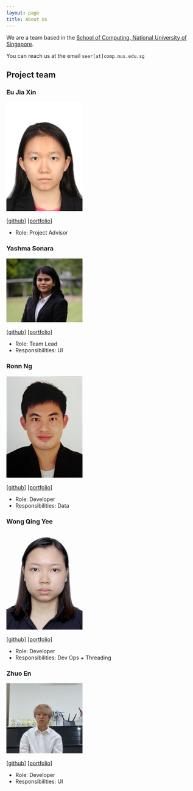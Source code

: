 ```yaml
---
layout: page
title: About Us
---
```


We are a team based in the [School of Computing, National University of Singapore](http://www.comp.nus.edu.sg).

You can reach us at the email `seer[at]comp.nus.edu.sg`

## Project team


### Eu Jia Xin

<img src="images/jiaxineu.png" width="200px">

[[github](https://github.com/JiaXinEu)]
[[portfolio](team/jiaxineu.md)]

* Role: Project Advisor


### Yashma Sonara

<img src="images/yashma-sonara.png" width="200px">


[[github](https://github.com/yashma-sonara)]
[[portfolio](team/johndoe.md)]

* Role: Team Lead
* Responsibilities: UI


### Ronn Ng

<img src="images/ronnnnnnnnn.png" width="200px">

[[github](http://github.com/ronnnnnnnnn)] [[portfolio](team/johndoe.md)]

* Role: Developer
* Responsibilities: Data


### Wong Qing Yee

<img src="images/wongqingyee.png" width="200px">

[[github](http://github.com/Wongqingyee)]
[[portfolio](team/johndoe.md)]

* Role: Developer
* Responsibilities: Dev Ops + Threading


### Zhuo En

<img src="images/willowisp01.png" width="200px">

[[github](https://github.com/willowisp01)]
[[portfolio](team/johndoe.md)]

* Role: Developer
* Responsibilities: UI

